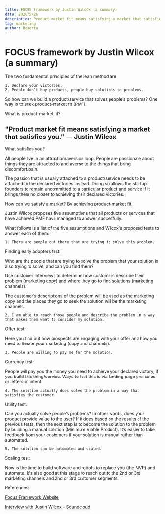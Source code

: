 ```yaml
---
title: FOCUS framework by Justin Wilcox (a summary)
date: 2020/5/26
description: Product market fit means satisfying a market that satisfies you.
tag: marketing
author: Roberto
---
```


# FOCUS framework by Justin Wilcox (a summary)

The two fundamental principles of the lean method are:

`1. Declare your victories.`  
`2. People don’t buy products, people buy solutions to problems.`

So how can we build a product/service that solves people’s problems? One way is to seek product-market fit (PMF).

What is product-market fit?

## "Product market fit means satisfying a market that satisfies you." — Justin Wilcox

What satisfies you?

All people live in an attraction/aversion loop. People are passionate about things they are attracted to and averse to the things that bring discomfort/pain.

The passion that is usually attached to a product/service needs to be attached to the declared victories instead. Doing so allows the startup founders to remain uncommitted to a particular product and service if it brings them no closer to achieving their declared victories.

How can we satisfy a market? By achieving product-market fit.

Justin Wilcox proposes five assumptions that all products or services that have achieved PMF have managed to answer succesfully. 

What follows is a list of the five assumptions and Wilcox's proposed tests to answer each of them:

`1. There are people out there that are trying to solve this problem.`

Finding early adopters test:

Who are the people that are trying to solve the problem that your solution is also trying to solve, and can you find them?

Use customer interviews to determine how customers describe their problem (marketing copy) and where they go to find solutions (marketing channels).

The customer’s descriptions of the problem will be used as the marketing copy and the places they go to seek the solution will be the marketing channels.

`2. I am able to reach those people and describe the problem in a way that makes them want to consider my solution.`

Offer test:

Here you find out how prospects are engaging with your offer and how you need to iterate your marketing (copy and channels).

`3. People are willing to pay me for the solution.`

Currency test:

People will pay you the money you need to achieve your declared victory, if you build this thing/service. Ways to test this is via landing page pre-sales or letters of intent.

`4. The solution actually does solve the problem in a way that satisfies the customer.`

Utility test:

Can you actually solve people’s problems? In other words, does your product provide value to the user? If it does based on the results of the previous tests, then the next step is to become the solution to the problem by building a manual solution (Minimum Viable Product). It’s easier to take feedback from your customers if your solution is manual rather than automated.

`5. The solution can be automated and scaled.`

Scaling test:

Now is the time to build software and robots to replace you (the MVP) and automate. It's also good at this stage to reach out to the 2nd or 3rd marketing channels and 2nd or 3rd customer segments.

<!-- Note: 3/24/20  
As I revisit these notes, I realize that Wilcox’s framework goes beyond a startup success recipe and reaches upstream to the state of mind of the creator. By declaring your victories upfront, the framework calls on the creator to attempt to make their ultimate assumptions explicit. The point here, as I understand it, is not to create a rigid goal that must be followed at all costs, but to kick start the heart of the venture with a value. -->

References:

[Focus Framework Website][focus-framework]

[Interview with Justin Wilcox - Soundcloud][ff-soundcloud]

[focus-framework]: https://thefocusframework.com/
[ff-soundcloud]: https://soundcloud.com/lean-startup/the-5-experiments-you-need-to-find-product-market-fit
